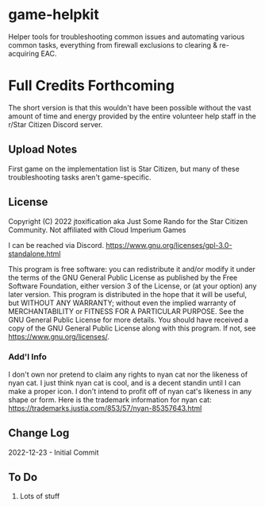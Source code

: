 # game-helpkit
Helper tools for troubleshooting common issues and automating various common tasks, everything from firewall exclusions to clearing & re-acquiring EAC.

# Full Credits Forthcoming
The short version is that this wouldn't have been possible without the vast amount of time and energy 
provided by the entire volunteer help staff in the r/Star Citizen Discord server.

## Upload Notes
First game on the implementation list is Star Citizen, but many of these troubleshooting tasks aren't game-specific.


## License
Copyright (C) 2022 jtoxification aka Just Some Rando for the Star Citizen Community.
Not affiliated with Cloud Imperium Games

I can be reached via Discord.
https://www.gnu.org/licenses/gpl-3.0-standalone.html

This program is free software: you can redistribute it and/or modify
it under the terms of the GNU General Public License as published by
the Free Software Foundation, either version 3 of the License, or
(at your option) any later version.
This program is distributed in the hope that it will be useful,
but WITHOUT ANY WARRANTY; without even the implied warranty of
MERCHANTABILITY or FITNESS FOR A PARTICULAR PURPOSE.  See the
GNU General Public License for more details.
You should have received a copy of the GNU General Public License
along with this program.  If not, see <https://www.gnu.org/licenses/>.

### Add'l Info
I don't own nor pretend to claim any rights to nyan cat nor the likeness of nyan cat. 
I just think nyan cat is cool, and is a decent standin until I can make a proper icon.
I don't intend to profit off of nyan cat's likeness in any shape or form.
Here is the trademark information for nyan cat: https://trademarks.justia.com/853/57/nyan-85357643.html


## Change Log

2022-12-23 - Initial Commit

## To Do

1. Lots of stuff